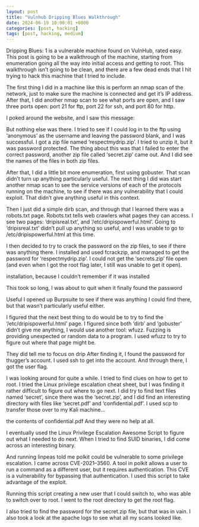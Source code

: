 ```yaml
---
layout: post
title: "Vulnhub Dripping Blues Walkthrough"
date: 2024-06-19 10:00:01 +0000
categories: [post, hacking]
tags: [post, hacking, medium]
---
```



Dripping Blues: 1 is a vulnerable machine found on VulnHub, rated easy. This post is going to be a walkthrough of the machine, starting from enumeration going all the way into initial access and getting to root. This walkthrough isn’t going to be clean, and there are a few dead ends that I hit trying to hack this machine that I tried to include.

The first thing I did in a machine like this is perform an nmap scan of the network, just to make sure the machine is connected and get it’s IP address. After that, I did another nmap scan to see what ports are open, and I saw three ports open: port 21 for ftp, port 22 for ssh, and port 80 for http.

I poked around the website, and I saw this message:


But nothing else was there. I tried to see if I could log in to the ftp using ‘anonymous’ as the username and leaving the password blank, and I was successful. I got a zip file named ‘respectmydrip.zip’. I tried to unzip it, but it was password protected. The thing about this was that I failed to enter the correct password, another zip file called ‘secret.zip’ came out. And I did see the names of the files in both zip files.



After that, I did a little bit more enumeration, first using gobuster. That scan didn’t turn up anything particularly useful. The next thing I did was start another nmap scan to see the service versions of each of the protocols running on the machine, to see if there was any vulnerability that I could exploit. That didn’t give anything useful in this context.



Then I just did a simple dirb scan, and through that I learned there was a robots.txt page. Robots.txt tells web crawlers what pages they can access. I see two pages: ‘dripisreal.txt’, and ‘/etc/dripispowerful.html’. Going to ‘dripisreal.txt’ didn’t pull up anything so useful, and I was unable to go to /etc/dripispowerful.html at this time.



I then decided to try to crack the password on the zip files, to see if there was anything there. I installed and used fcrackzip, and managed to get the password for ‘respectmydrip.zip’. I could not get the ‘secrets.zip’ file open (and even when I got the root flag later, I still was unable to get it open).


installation, because I couldn’t remember if it was installed

This took so long, I was about to quit when it finally found the password

Useful
I opened up Burpsuite to see if there was anything I could find there, but that wasn’t particularly useful either.


I figured that the next best thing to do would be to try to find the ‘/etc/dripispowerful.html’ page. I figured since both ‘dirb’ and ‘gobuster’ didn’t give me anything, I would use another tool: wfuzz. Fuzzing is providing unexpected or random data to a program. I used wfuzz to try to figure out where that page might be.


They did tell me to focus on drip
After finding it, I found the password for thugger’s account. I used ssh to get into the account. And through there, I got the user flag.



I was looking around for quite a while. I tried to find clues on how to get to root. I tried the Linux privilege escalation cheat sheet, but I was finding it rather difficult to figure out where to go next. I did try to find text files named ‘secret’, since there was the ‘secret.zip’, and I did find an interesting directory with files like ‘secret.pdf’ and ‘confidential.pdf’. I used scp to transfer those over to my Kali machine…


the contents of confidential.pdf
And they were no help at all.

I eventually used the Linux Privilege Escalation Awesome Script to figure out what I needed to do next. When I tried to find SUID binaries, I did come across an interesting binary.



And running linpeas told me polkit could be vulnerable to some privilege escalation. I came across CVE-2021–3560. A tool in polkit allows a user to run a command as a different user, but it requires authentication. This CVE is a vulnerability for bypassing that authentication. I used this script to take advantage of the exploit.



Running this script creating a new user that I could switch to, who was able to switch over to root. I went to the root directory to get the root flag.

I also tried to find the password for the secret.zip file, but that was in vain. I also took a look at the apache logs to see what all my scans looked like.

